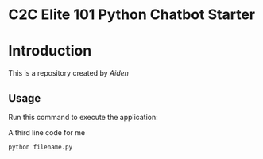 # C2C Elite 101 Python Chatbot Starter

# Introduction

This is a repository created by *Aiden*

## Usage
Run this command to execute the application:

A third line code for me

`python filename.py`

 

```
